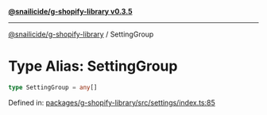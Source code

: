 [**@snailicide/g-shopify-library v0.3.5**](../README.md)

---

[@snailicide/g-shopify-library](../README.md) / SettingGroup

# Type Alias: SettingGroup

```ts
type SettingGroup = any[]
```

Defined in:
[packages/g-shopify-library/src/settings/index.ts:85](https://github.com/gbtunney/snailicide-monorepo/blob/master/packages/g-shopify-library/src/settings/index.ts#L85)
